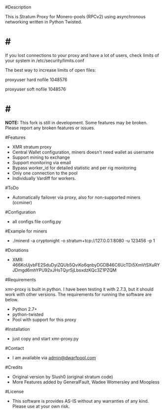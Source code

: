 #Description

This is Stratum Proxy for Monero-pools (RPCv2) using asynchronous networking written in Python Twisted.

# # #

If you lost connections to your proxy and have a lot of users, check limits of your system in /etc/security/limits.conf

The best way to increase limits of open files:

 proxyuser hard nofile 1048576
 
 proxyuser soft nofile 1048576

# # #

**NOTE:** This fork is still in development. Some features may be broken. Please report any broken features or issues.

#Features

* XMR stratum proxy
* Central Wallet configuration, miners doesn't need wallet as username
* Support mining to exchange
* Support monitoring via email
* Bypass worker_id for detailed statistic and per rig monitoring
* Only one connection to the pool
* Individually Vardiff for workers.

#ToDo

* Automatically failover via proxy, also for non-supported miners (ccminer)

#Configuration

* all configs file config.py

#Example for miners

* ./minerd -a cryptonight -o stratum+tcp://127.0.0.1:8080 -u 123456 -p 1

#Donations 

* XMR:  466KoUjvbFE2SduDyiZQUb5QviKo6qnbyDGDB46C6UcTDi5XmVtSXuRYJDmgd6mhYPU92xJHsTQyrSjLbsxdzKQc3Z1PZQM

#Requirements

xmr-proxy is built in python. I have been testing it with 2.7.3, but it should work with other versions. The requirements for running the software are below.

* Python 2.7+
* python-twisted
* Pool with support for this proxy

#Installation

* just copy and start xmr-proxy.py

#Contact

* I am available via admin@dwarfpool.com


#Credits

* Original version by Slush0 (original stratum code)
* More Features added by GeneralFault, Wadee Womersley and Moopless

#License

* This software is provides AS-IS without any warranties of any kind. Please use at your own risk. 
